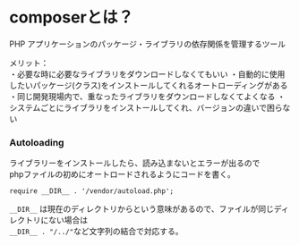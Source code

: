 # composerとは？
PHP アプリケーションのパッケージ・ライブラリの依存関係を管理するツール  
  
メリット：  
・必要な時に必要なライブラリをダウンロードしなくてもいい
・自動的に使用したいパッケージ(クラス)をインストールしてくれるオートローディングがある
・同じ開発現場内で、重なったライブラリをダウンロードしなくてよくなる
・システムごとにライブラリをインストールしてくれ、バージョンの違いで困らない

### Autoloading
ライブラリーをインストールしたら、読み込まないとエラーが出るので  
phpファイルの初めにオートロードされるようにコードを書く。
```
require __DIR__ . '/vendor/autoload.php';
```
```__DIR__``` は現在のディレクトリからという意味があるので、ファイルが同じディレクトリにない場合は  
```__DIR__ . "/../"```など文字列の結合で対応する。
